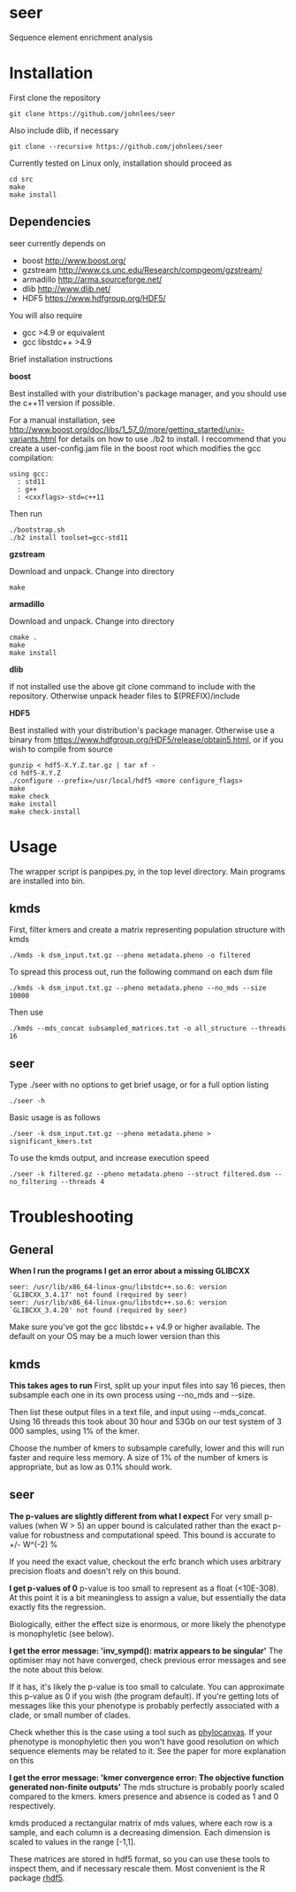 # seer
Sequence element enrichment analysis

Installation
==============
First clone the repository

    git clone https://github.com/johnlees/seer

Also include dlib, if necessary

    git clone --recursive https://github.com/johnlees/seer

Currently tested on Linux only, installation should proceed as

    cd src
    make
    make install

Dependencies
--------------
seer currently depends on

- boost <http://www.boost.org/>
- gzstream <http://www.cs.unc.edu/Research/compgeom/gzstream/>
- armadillo <http://arma.sourceforge.net/>
- dlib <http://www.dlib.net/>
- HDF5 <https://www.hdfgroup.org/HDF5/>

You will also require

- gcc >4.9 or equivalent
- gcc libstdc++ >4.9

Brief installation instructions

**boost**

Best installed with your distribution's package manager, and you should use the c++11 version if possible.

For a manual installation, see <http://www.boost.org/doc/libs/1_57_0/more/getting_started/unix-variants.html> for details on how to use ./b2 to install. I reccommend that you create a user-config.jam file in the boost root which modifies the gcc compilation:

    using gcc:
      : std11
      : g++
      : <cxxflags>-std=c++11

Then run

    ./bootstrap.sh
    ./b2 install toolset=gcc-std11

**gzstream**

Download and unpack. Change into directory

    make

**armadillo**

Download and unpack. Change into directory

    cmake .
    make
    make install

**dlib**

If not installed use the above git clone command to include with the
repository. Otherwise unpack header files to $(PREFIX)/include

**HDF5**

Best installed with your distribution's package manager. Otherwise use
a binary from <https://www.hdfgroup.org/HDF5/release/obtain5.html>, or
if you wish to compile from source

    gunzip < hdf5-X.Y.Z.tar.gz | tar xf -
    cd hdf5-X.Y.Z
    ./configure --prefix=/usr/local/hdf5 <more configure_flags>
    make
    make check
    make install
    make check-install

Usage
=============
The wrapper script is panpipes.py, in the top level directory. Main programs are installed into bin.

kmds
--------------
First, filter kmers and create a matrix representing population structure with kmds

    ./kmds -k dsm_input.txt.gz --pheno metadata.pheno -o filtered

To spread this process out, run the following command on each dsm file

    ./kmds -k dsm_input.txt.gz --pheno metadata.pheno --no_mds --size 10000

Then use

    ./kmds --mds_concat subsampled_matrices.txt -o all_structure --threads 16

seer
--------------
Type ./seer with no options to get brief usage, or for a full option listing

    ./seer -h

Basic usage is as follows

    ./seer -k dsm_input.txt.gz --pheno metadata.pheno > significant_kmers.txt

To use the kmds output, and increase execution speed

    ./seer -k filtered.gz --pheno metadata.pheno --struct filtered.dsm --no_filtering --threads 4

Troubleshooting
=============

General
-------------
**When I run the programs I get an error about a missing GLIBCXX**

    seer: /usr/lib/x86_64-linux-gnu/libstdc++.so.6: version `GLIBCXX_3.4.17' not found (required by seer)
    seer: /usr/lib/x86_64-linux-gnu/libstdc++.so.6: version `GLIBCXX_3.4.20' not found (required by seer)

Make sure you've got the gcc libstdc++ v4.9 or higher available. The
default on your OS may be a much lower version than this

kmds
-------------
**This takes ages to run**
First, split up your input files into say 16 pieces, then subsample each
one in its own process using --no_mds and --size.

Then list these output files in a text file, and input using
--mds_concat. Using 16 threads this took about 30 hour and 53Gb on our test
system of 3 000 samples, using 1% of the kmer.

Choose the number of kmers to subsample carefully, lower and this will run
faster and require less memory. A size of 1% of the number of kmers is
appropriate, but as low as 0.1% should work.

seer
-------------
**The p-values are slightly different from what I expect**
For very small p-values (when W > 5) an upper bound is calculated rather
than the exact p-value for robustness and computational speed. This
bound is accurate to +/- W^(-2) %

If you need the exact value, checkout the erfc branch which uses
arbitrary precision floats and doesn't rely on this bound.

**I get p-values of 0**
p-value is too small to represent as a float (<10E-308). At this point
it is a bit meaningless to assign a value, but essentially the data
exactly fits the regression.

Biologically, either the effect size is enormous, or more likely the
phenotype is monophyletic (see below).

**I get the error message: 'inv_sympd(): matrix appears to be singular'**
The optimiser may not have converged, check previous error messages and
see the note about this below.

If it has, it's likely the p-value is too small to calculate. You can
approximate this p-value as 0 if you wish (the program default). If
you're getting lots of messages like this your phenotype is probably
perfectly associated with a clade, or small number of clades.

Check whether this is the case using a tool such as [phylocanvas](http://phylocanvas.org/).
If your phenotype is monophyletic then you won't have good resolution on
which sequence elements may be related to it. See the paper for more
explanation on this

**I get the error message: 'kmer convergence error: The objective function generated non-finite outputs'**
The mds structure is probably poorly scaled compared to the kmers. kmers
presence and absence is coded as 1 and 0 respectively.

kmds produced a rectangular matrix of mds values, where each row is
a sample, and each column is a decreasing dimension. Each dimension is
scaled to values in the range [-1,1].

These matrices are stored in hdf5 format, so you can use these tools to
inspect them, and if necessary rescale them. Most convenient is the
R package [rhdf5](http://www.bioconductor.org/packages/release/bioc/html/rhdf5.html).
